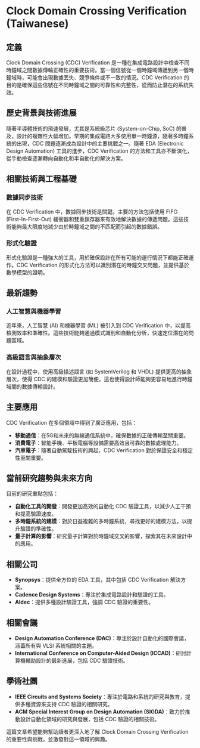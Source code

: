 # Clock Domain Crossing Verification (Taiwanese)

## 定義

Clock Domain Crossing (CDC) Verification 是一種在集成電路設計中檢查不同時鐘域之間數據傳輸正確性的重要技術。當一個信號從一個時鐘域傳遞到另一個時鐘域時，可能會出現數據丟失、競爭條件或不一致的情況。CDC Verification 的目的是確保這些信號在不同時鐘域之間的可靠性和完整性，從而防止潛在的系統失效。

## 歷史背景與技術進展

隨著半導體技術的飛速發展，尤其是系統級芯片 (System-on-Chip, SoC) 的普及，設計的複雜性大幅增加。早期的集成電路大多使用單一時鐘源，隨著多時鐘系統的出現，CDC 問題逐漸成為設計中的主要挑戰之一。隨著 EDA (Electronic Design Automation) 工具的進步，CDC Verification 的方法和工具亦不斷演化，從手動檢查逐漸轉向自動化和半自動化的解決方案。

## 相關技術與工程基礎

### 數據同步技術

在 CDC Verification 中，數據同步技術是關鍵。主要的方法包括使用 FIFO (First-In-First-Out) 緩衝器和雙重鎖存器來有效地解決數據的傳遞問題。這些技術能夠最大限度地減少由於時鐘域之間的不匹配而引起的數據錯誤。

### 形式化驗證

形式化驗證是一種強大的工具，用於確保設計在所有可能的運行情況下都能正確運作。CDC Verification 的形式化方法可以識別潛在的時鐘交叉問題，並提供基於數學模型的證明。

## 最新趨勢

### 人工智慧與機器學習

近年來，人工智慧 (AI) 和機器學習 (ML) 被引入到 CDC Verification 中，以提高檢測效率和準確性。這些技術能夠通過模式識別和自動化分析，快速定位潛在的問題區域。

### 高級語言與抽象層次

在設計過程中，使用高級描述語言 (如 SystemVerilog 和 VHDL) 提供更高的抽象層次，使得 CDC 的建模和驗證更加簡便。這也使得設計師能夠更容易地進行時鐘域間的數據傳輸設計。

## 主要應用

CDC Verification 在多個領域中得到了廣泛應用，包括：

- **移動通信**：在5G和未來的無線通信系統中，確保數據的正確傳輸至關重要。
- **消費電子**：智能手機、平板電腦等設備需要高效且可靠的數據處理能力。
- **汽車電子**：隨著自動駕駛技術的興起，CDC Verification 對於保證安全和穩定性至關重要。

## 當前研究趨勢與未來方向

目前的研究重點包括：

- **自動化工具的開發**：開發更加高效的自動化 CDC 驗證工具，以減少人工干預和提高驗證速度。
- **多時鐘系統的建模**：對於日益複雜的多時鐘系統，尋找更好的建模方法，以提升驗證的準確性。
- **量子計算的影響**：研究量子計算對於時鐘域交叉的影響，探索其在未來設計中的應用。

## 相關公司

- **Synopsys**：提供全方位的 EDA 工具，其中包括 CDC Verification 解決方案。
- **Cadence Design Systems**：專注於集成電路設計和驗證的工具。
- **Aldec**：提供多種設計驗證工具，強調 CDC 驗證的重要性。

## 相關會議

- **Design Automation Conference (DAC)**：專注於設計自動化的國際會議，涵蓋所有與 VLSI 系統相關的主題。
- **International Conference on Computer-Aided Design (ICCAD)**：研討計算機輔助設計的最新進展，包括 CDC 驗證技術。

## 學術社團

- **IEEE Circuits and Systems Society**：專注於電路和系統的研究與教育，提供多種資源來支持 CDC 驗證的相關研究。
- **ACM Special Interest Group on Design Automation (SIGDA)**：致力於推動設計自動化領域的研究與發展，包括 CDC 驗證的相關技術。

這篇文章希望能夠幫助讀者更深入地了解 Clock Domain Crossing Verification 的重要性與挑戰，並激發對這一領域的興趣。